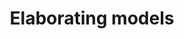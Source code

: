 ---
layout: chapter
title: Elaborating models
description: "A pinch of sophistication and elegance"
---